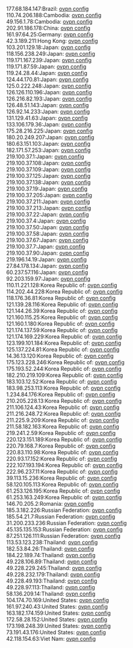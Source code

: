 177.68.184.147:Brazil: [ovpn config](vpn/177_68_184_147.ovpn)  
110.74.206.188:Cambodia: [ovpn config](vpn/110_74_206_188.ovpn)  
49.156.1.78:Cambodia: [ovpn config](vpn/49_156_1_78.ovpn)  
202.91.186.178:China: [ovpn config](vpn/202_91_186_178.ovpn)  
161.97.64.25:Germany: [ovpn config](vpn/161_97_64_25.ovpn)  
42.3.189.211:Hong Kong: [ovpn config](vpn/42_3_189_211.ovpn)  
103.201.129.18:Japan: [ovpn config](vpn/103_201_129_18.ovpn)  
118.156.238.249:Japan: [ovpn config](vpn/118_156_238_249.ovpn)  
119.171.167.239:Japan: [ovpn config](vpn/119_171_167_239.ovpn)  
119.171.87.59:Japan: [ovpn config](vpn/119_171_87_59.ovpn)  
119.24.28.44:Japan: [ovpn config](vpn/119_24_28_44.ovpn)  
124.44.170.81:Japan: [ovpn config](vpn/124_44_170_81.ovpn)  
125.0.222.248:Japan: [ovpn config](vpn/125_0_222_248.ovpn)  
126.126.110.196:Japan: [ovpn config](vpn/126_126_110_196.ovpn)  
126.216.82.193:Japan: [ovpn config](vpn/126_216_82_193.ovpn)  
126.48.51.143:Japan: [ovpn config](vpn/126_48_51_143.ovpn)  
126.92.14.233:Japan: [ovpn config](vpn/126_92_14_233.ovpn)  
131.129.41.63:Japan: [ovpn config](vpn/131_129_41_63.ovpn)  
133.106.179.36:Japan: [ovpn config](vpn/133_106_179_36.ovpn)  
175.28.216.225:Japan: [ovpn config](vpn/175_28_216_225.ovpn)  
180.20.249.207:Japan: [ovpn config](vpn/180_20_249_207.ovpn)  
180.63.151.103:Japan: [ovpn config](vpn/180_63_151_103.ovpn)  
182.171.57.253:Japan: [ovpn config](vpn/182_171_57_253.ovpn)  
219.100.37.1:Japan: [ovpn config](vpn/219_100_37_1.ovpn)  
219.100.37.108:Japan: [ovpn config](vpn/219_100_37_108.ovpn)  
219.100.37.109:Japan: [ovpn config](vpn/219_100_37_109.ovpn)  
219.100.37.125:Japan: [ovpn config](vpn/219_100_37_125.ovpn)  
219.100.37.138:Japan: [ovpn config](vpn/219_100_37_138.ovpn)  
219.100.37.19:Japan: [ovpn config](vpn/219_100_37_19.ovpn)  
219.100.37.205:Japan: [ovpn config](vpn/219_100_37_205.ovpn)  
219.100.37.211:Japan: [ovpn config](vpn/219_100_37_211.ovpn)  
219.100.37.213:Japan: [ovpn config](vpn/219_100_37_213.ovpn)  
219.100.37.22:Japan: [ovpn config](vpn/219_100_37_22.ovpn)  
219.100.37.4:Japan: [ovpn config](vpn/219_100_37_4.ovpn)  
219.100.37.50:Japan: [ovpn config](vpn/219_100_37_50.ovpn)  
219.100.37.58:Japan: [ovpn config](vpn/219_100_37_58.ovpn)  
219.100.37.67:Japan: [ovpn config](vpn/219_100_37_67.ovpn)  
219.100.37.7:Japan: [ovpn config](vpn/219_100_37_7.ovpn)  
219.100.37.90:Japan: [ovpn config](vpn/219_100_37_90.ovpn)  
219.196.14.19:Japan: [ovpn config](vpn/219_196_14_19.ovpn)  
27.84.178.134:Japan: [ovpn config](vpn/27_84_178_134.ovpn)  
60.237.57.116:Japan: [ovpn config](vpn/60_237_57_116.ovpn)  
92.203.159.97:Japan: [ovpn config](vpn/92_203_159_97.ovpn)  
110.11.221.128:Korea Republic of: [ovpn config](vpn/110_11_221_128.ovpn)  
114.202.44.228:Korea Republic of: [ovpn config](vpn/114_202_44_228.ovpn)  
118.176.36.81:Korea Republic of: [ovpn config](vpn/118_176_36_81.ovpn)  
121.139.28.116:Korea Republic of: [ovpn config](vpn/121_139_28_116.ovpn)  
121.144.26.39:Korea Republic of: [ovpn config](vpn/121_144_26_39.ovpn)  
121.160.115.25:Korea Republic of: [ovpn config](vpn/121_160_115_25.ovpn)  
121.160.1.180:Korea Republic of: [ovpn config](vpn/121_160_1_180.ovpn)  
121.174.137.59:Korea Republic of: [ovpn config](vpn/121_174_137_59.ovpn)  
121.174.169.229:Korea Republic of: [ovpn config](vpn/121_174_169_229.ovpn)  
123.199.101.184:Korea Republic of: [ovpn config](vpn/123_199_101_184.ovpn)  
125.137.224.81:Korea Republic of: [ovpn config](vpn/125_137_224_81.ovpn)  
14.36.13.120:Korea Republic of: [ovpn config](vpn/14_36_13_120.ovpn)  
175.123.228.246:Korea Republic of: [ovpn config](vpn/175_123_228_246.ovpn)  
175.193.52.244:Korea Republic of: [ovpn config](vpn/175_193_52_244.ovpn)  
182.210.219.109:Korea Republic of: [ovpn config](vpn/182_210_219_109.ovpn)  
183.103.12.52:Korea Republic of: [ovpn config](vpn/183_103_12_52.ovpn)  
183.98.253.113:Korea Republic of: [ovpn config](vpn/183_98_253_113.ovpn)  
1.234.84.176:Korea Republic of: [ovpn config](vpn/1_234_84_176.ovpn)  
210.205.228.13:Korea Republic of: [ovpn config](vpn/210_205_228_13.ovpn)  
211.106.124.43:Korea Republic of: [ovpn config](vpn/211_106_124_43.ovpn)  
211.216.248.72:Korea Republic of: [ovpn config](vpn/211_216_248_72.ovpn)  
211.225.9.209:Korea Republic of: [ovpn config](vpn/211_225_9_209.ovpn)  
211.58.182.163:Korea Republic of: [ovpn config](vpn/211_58_182_163.ovpn)  
219.241.2.59:Korea Republic of: [ovpn config](vpn/219_241_2_59.ovpn)  
220.123.151.189:Korea Republic of: [ovpn config](vpn/220_123_151_189.ovpn)  
220.79.168.7:Korea Republic of: [ovpn config](vpn/220_79_168_7.ovpn)  
220.83.110.98:Korea Republic of: [ovpn config](vpn/220_83_110_98.ovpn)  
220.93.17.152:Korea Republic of: [ovpn config](vpn/220_93_17_152.ovpn)  
222.107.193.194:Korea Republic of: [ovpn config](vpn/222_107_193_194.ovpn)  
222.96.237.11:Korea Republic of: [ovpn config](vpn/222_96_237_11.ovpn)  
39.113.15.236:Korea Republic of: [ovpn config](vpn/39_113_15_236.ovpn)  
58.120.105.113:Korea Republic of: [ovpn config](vpn/58_120_105_113.ovpn)  
61.253.126.195:Korea Republic of: [ovpn config](vpn/61_253_126_195.ovpn)  
61.253.163.249:Korea Republic of: [ovpn config](vpn/61_253_163_249.ovpn)  
146.70.205.2:Romania: [ovpn config](vpn/146_70_205_2.ovpn)  
185.3.182.226:Russian Federation: [ovpn config](vpn/185_3_182_226.ovpn)  
185.54.21.7:Russian Federation: [ovpn config](vpn/185_54_21_7.ovpn)  
31.200.233.236:Russian Federation: [ovpn config](vpn/31_200_233_236.ovpn)  
45.135.135.153:Russian Federation: [ovpn config](vpn/45_135_135_153.ovpn)  
87.251.126.111:Russian Federation: [ovpn config](vpn/87_251_126_111.ovpn)  
113.53.123.238:Thailand: [ovpn config](vpn/113_53_123_238.ovpn)  
182.53.84.26:Thailand: [ovpn config](vpn/182_53_84_26.ovpn)  
184.22.189.74:Thailand: [ovpn config](vpn/184_22_189_74.ovpn)  
49.228.106.89:Thailand: [ovpn config](vpn/49_228_106_89.ovpn)  
49.228.229.245:Thailand: [ovpn config](vpn/49_228_229_245.ovpn)  
49.228.232.179:Thailand: [ovpn config](vpn/49_228_232_179.ovpn)  
49.228.49.193:Thailand: [ovpn config](vpn/49_228_49_193.ovpn)  
49.228.97.113:Thailand: [ovpn config](vpn/49_228_97_113.ovpn)  
58.136.209.14:Thailand: [ovpn config](vpn/58_136_209_14.ovpn)  
104.174.70.169:United States: [ovpn config](vpn/104_174_70_169.ovpn)  
161.97.240.43:United States: [ovpn config](vpn/161_97_240_43.ovpn)  
163.182.174.159:United States: [ovpn config](vpn/163_182_174_159.ovpn)  
172.58.28.152:United States: [ovpn config](vpn/172_58_28_152.ovpn)  
173.198.248.39:United States: [ovpn config](vpn/173_198_248_39.ovpn)  
73.191.43.176:United States: [ovpn config](vpn/73_191_43_176.ovpn)  
42.118.154.63:Viet Nam: [ovpn config](vpn/42_118_154_63.ovpn)  
